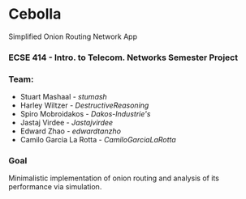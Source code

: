 # Cebolla
Simplified Onion Routing Network App

### ECSE 414 - Intro. to Telecom. Networks Semester Project

### Team:
* Stuart Mashaal - *stumash*
* Harley Wiltzer - *DestructiveReasoning*
* Spiro Mobroidakos - *Dakos-Industrie's*
* Jastaj Virdee - *Jastajvirdee*
* Edward Zhao - *edwardtanzho*
* Camilo Garcia La Rotta - *CamiloGarciaLaRotta*

### Goal 
Minimalistic implementation of onion routing and analysis of its performance via simulation.
